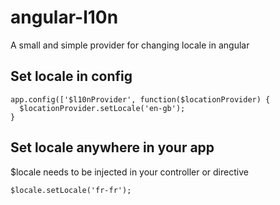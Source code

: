 angular-l10n
============

A small and simple provider for changing locale in angular

Set locale in config
--------------------

    app.config(['$l10nProvider', function($locationProvider) {
      $locationProvider.setLocale('en-gb');
    }

Set locale anywhere in your app
-------------------------------
$locale needs to be injected in your controller or directive

    $locale.setLocale('fr-fr');
